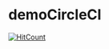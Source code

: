 # demoCircleCI

[![HitCount](http://hits.dwyl.io/AadiMehta/demoCircleCI.svg)](http://hits.dwyl.io/AadiMehta/demoCircleCI)

